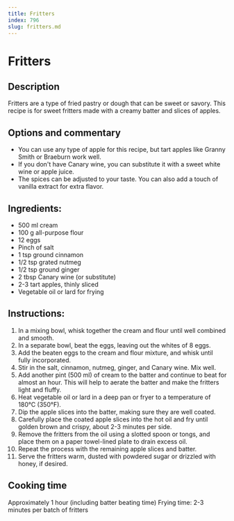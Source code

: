 ```yaml
---
title: Fritters
index: 796
slug: fritters.md
---
```


# Fritters

## Description
Fritters are a type of fried pastry or dough that can be sweet or savory. This recipe is for sweet fritters made with a creamy batter and slices of apples.

## Options and commentary
- You can use any type of apple for this recipe, but tart apples like Granny Smith or Braeburn work well.
- If you don't have Canary wine, you can substitute it with a sweet white wine or apple juice.
- The spices can be adjusted to your taste. You can also add a touch of vanilla extract for extra flavor.

## Ingredients:
- 500 ml cream
- 100 g all-purpose flour
- 12 eggs
- Pinch of salt
- 1 tsp ground cinnamon
- 1/2 tsp grated nutmeg
- 1/2 tsp ground ginger
- 2 tbsp Canary wine (or substitute)
- 2-3 tart apples, thinly sliced
- Vegetable oil or lard for frying

## Instructions:
1. In a mixing bowl, whisk together the cream and flour until well combined and smooth.
2. In a separate bowl, beat the eggs, leaving out the whites of 8 eggs.
3. Add the beaten eggs to the cream and flour mixture, and whisk until fully incorporated.
4. Stir in the salt, cinnamon, nutmeg, ginger, and Canary wine. Mix well.
5. Add another pint (500 ml) of cream to the batter and continue to beat for almost an hour. This will help to aerate the batter and make the fritters light and fluffy.
6. Heat vegetable oil or lard in a deep pan or fryer to a temperature of 180°C (350°F).
7. Dip the apple slices into the batter, making sure they are well coated.
8. Carefully place the coated apple slices into the hot oil and fry until golden brown and crispy, about 2-3 minutes per side.
9. Remove the fritters from the oil using a slotted spoon or tongs, and place them on a paper towel-lined plate to drain excess oil.
10. Repeat the process with the remaining apple slices and batter.
11. Serve the fritters warm, dusted with powdered sugar or drizzled with honey, if desired.

## Cooking time
Approximately 1 hour (including batter beating time)
Frying time: 2-3 minutes per batch of fritters
